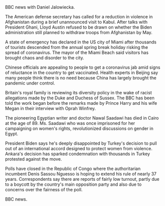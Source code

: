 BBC news with Daniel Jalowiecka.

The American defense secretary has called for a reduction in violence in Afghanistan during a brief unannounced visit to Kabul. After talks with President Ghani, Lloyd Austin refused to be drawn on whether the Biden administration still planned to withdraw troops from Afghanistan by May.

A state of emergency has declared in the US city of Miami after thousands of tourists descended from the annual spring break holiday risking the spread of coronavirus. The mayor of the Miami Beach said visitors has brought chaos and disorder to the city.

Chinese officials are appealing to people to get a coronavirus jab amid signs of reluctance in the country to get vaccinated. Health experts in Beijing say many people think there is no need because China has largely brought the pandemic under control.

Britain's royal family is reviewing its diversity policy in the wake of racist allegations made by the Duke and Duchess of Sussex. The BBC has been told the work began before the remarks made by Prince Harry and his wife Megan in their interview with Oprah Winfrey.

The pioneering Egyptian writer and doctor Nawal Saadawi has died in Cairo at the age of 89. Ms. Saadawi who was once imprisoned for her campaigning on women's rights, revolutionized discussions on gender in Egypt.

President Biden says he's deeply disappointed by Turkey's decision to pull out of an international accord designed to protect women from violence. Ankara's decision has sparked condemnation with thousands in Turkey protested against the move.

Polls have closed in the Republic of Congo where the authoritarian incumbent Denis Sassou Nguesso is hoping to extend his rule of nearly 37 years. Correspondents say there are reports of fairly low turnout, partly due to a boycott by the country's main opposition party and also due to concerns over the fairness of the poll.

BBC news.

